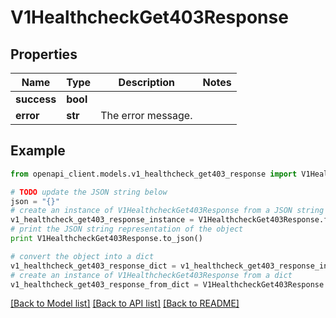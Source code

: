 # V1HealthcheckGet403Response


## Properties
Name | Type | Description | Notes
------------ | ------------- | ------------- | -------------
**success** | **bool** |  | 
**error** | **str** | The error message. | 

## Example

```python
from openapi_client.models.v1_healthcheck_get403_response import V1HealthcheckGet403Response

# TODO update the JSON string below
json = "{}"
# create an instance of V1HealthcheckGet403Response from a JSON string
v1_healthcheck_get403_response_instance = V1HealthcheckGet403Response.from_json(json)
# print the JSON string representation of the object
print V1HealthcheckGet403Response.to_json()

# convert the object into a dict
v1_healthcheck_get403_response_dict = v1_healthcheck_get403_response_instance.to_dict()
# create an instance of V1HealthcheckGet403Response from a dict
v1_healthcheck_get403_response_from_dict = V1HealthcheckGet403Response.from_dict(v1_healthcheck_get403_response_dict)
```
[[Back to Model list]](../README.md#documentation-for-models) [[Back to API list]](../README.md#documentation-for-api-endpoints) [[Back to README]](../README.md)


